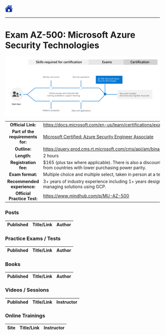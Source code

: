 [![Home](/src/Home.png)](certifications.md)
________

# Exam AZ-500: Microsoft Azure Security Technologies

![Cert](/src/az-500.png)

|                                   |                                                                                                                                         |      |
| :-------------------------------: | :-------------------------------------------------------------------------------------------------------------------------------------- | :--- |
|        **Official Link:**         | https://docs.microsoft.com/en-us/learn/certifications/exams/az-500                                                                      |
| **Part of the requirements for:** | [Microsoft Certified: Azure Security Engineer Associate](https://docs.microsoft.com/en-us/learn/certifications/azure-security-engineer) |
|           **Outline:**            | https://query.prod.cms.rt.microsoft.com/cms/api/am/binary/RE3VC70                                                                       |
|            **Length:**            | 2 hours                                                                                                                                 |
|       **Registration fee:**       | $165 (plus tax where applicable).  There is also a discount for those from countries with lower purchasing power parity.                |
|         **Exam format:**          | Multiple choice and multiple select, taken in person at a test center.                                                                  |
|    **Recommended experience:**    | 3+ years of industry experience including 1+ years designing and managing solutions using GCP.                                          |
|    **Official Practice Test:**    | https://www.mindhub.com/p/MU-AZ-500                                                                                                     |


### Posts
| Published | Title/Link | Author |
| :-------: | :--------- | :----- |


### Practice Exams / Tests
| Published | Title/Link | Author |
| :-------: | :--------- | :----- |


### Books
| Published | Title/Link | Author |
| :-------: | :--------- | :----- |


### Videos / Sessions
| Published | Title/Link | Instructor |
| :-------: | :--------- | :--------- |


### Online Trainings
| Site  | Title/Link | Instructor |
| :---: | :--------- | :--------- |

